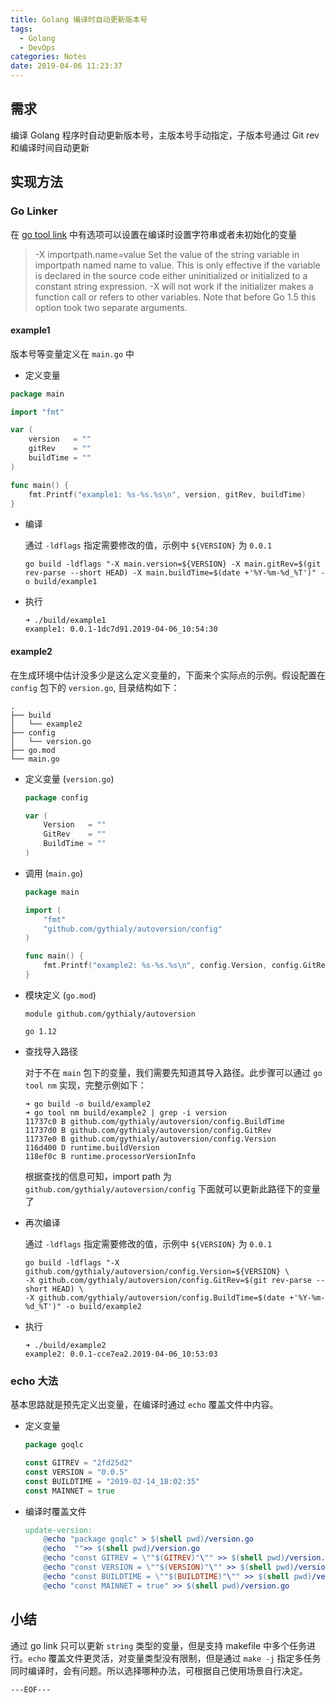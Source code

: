 ```yaml
---
title: Golang 编译时自动更新版本号
tags:
  - Golang
  - DevOps
categories: Notes
date: 2019-04-06 11:23:37
---
```


## 需求

编译 Golang 程序时自动更新版本号，主版本号手动指定，子版本号通过 Git rev 和编译时间自动更新

## 实现方法

### Go Linker

在 [go tool link](https://golang.org/cmd/link/) 中有选项可以设置在编译时设置字符串或者未初始化的变量

>-X importpath.name=value
	Set the value of the string variable in importpath named name to value.
	This is only effective if the variable is declared in the source code either uninitialized
	or initialized to a constant string expression. -X will not work if the initializer makes
	a function call or refers to other variables.
	Note that before Go 1.5 this option took two separate arguments.

#### example1

版本号等变量定义在 `main.go` 中

- 定义变量

``` go
package main

import "fmt"

var (
	version   = ""
	gitRev    = ""
	buildTime = ""
)

func main() {
	fmt.Printf("example1: %s-%s.%s\n", version, gitRev, buildTime)
}
```
- 编译

    通过 `-ldflags` 指定需要修改的值，示例中 `${VERSION}` 为 `0.0.1`

    ```shell
    go build -ldflags "-X main.version=${VERSION} -X main.gitRev=$(git rev-parse --short HEAD) -X main.buildTime=$(date +'%Y-%m-%d_%T')" -o build/example1
    ```

- 执行

    ```
    ➜ ./build/example1
    example1: 0.0.1-1dc7d91.2019-04-06_10:54:30
    ```

#### example2

在生成环境中估计没多少是这么定义变量的，下面来个实际点的示例。假设配置在 `config` 包下的 `version.go`, 目录结构如下：

```
.
├── build
│   └── example2
├── config
│   └── version.go
├── go.mod
└── main.go
```

- 定义变量 (`version.go`)
   
    ```go
    package config

    var (
        Version   = ""
        GitRev    = ""
        BuildTime = ""
    )
    ```

- 调用 (`main.go`)

    ``` go
    package main

    import (
        "fmt"
        "github.com/gythialy/autoversion/config"
    )

    func main() {
        fmt.Printf("example2: %s-%s.%s\n", config.Version, config.GitRev, config.BuildTime)
    }
    ```
- 模块定义 (`go.mod`)
   
    ```
    module github.com/gythialy/autoversion

    go 1.12
    ```

- 查找导入路径

    对于不在 `main` 包下的变量，我们需要先知道其导入路径。此步骤可以通过 `go tool nm` 实现，完整示例如下：

    ```shell
    ➜ go build -o build/example2
    ➜ go tool nm build/example2 | grep -i version
    11737c0 B github.com/gythialy/autoversion/config.BuildTime
    11737d0 B github.com/gythialy/autoversion/config.GitRev
    11737e0 B github.com/gythialy/autoversion/config.Version
    116d400 D runtime.buildVersion
    118ef0c B runtime.processorVersionInfo
    ```

    根据查找的信息可知，import path 为 `github.com/gythialy/autoversion/config` 下面就可以更新此路径下的变量了

- 再次编译

    通过 `-ldflags` 指定需要修改的值，示例中 `${VERSION}` 为 `0.0.1`

    ```shell
    go build -ldflags "-X github.com/gythialy/autoversion/config.Version=${VERSION} \
    -X github.com/gythialy/autoversion/config.GitRev=$(git rev-parse --short HEAD) \
    -X github.com/gythialy/autoversion/config.BuildTime=$(date +'%Y-%m-%d_%T')" -o build/example2
    ```

- 执行

    ```shell
    ➜ ./build/example2
    example2: 0.0.1-cce7ea2.2019-04-06_10:53:03
    ```

### echo 大法

基本思路就是预先定义出变量，在编译时通过 `echo` 覆盖文件中内容。

- 定义变量

    ```go
    package goqlc

    const GITREV = "2fd25d2"
    const VERSION = "0.0.5"
    const BUILDTIME = "2019-02-14_18:02:35"
    const MAINNET = true
    ```

- 编译时覆盖文件

    ```makefile
    update-version:
        @echo "package goqlc" > $(shell pwd)/version.go
        @echo  "">> $(shell pwd)/version.go
        @echo "const GITREV = \""$(GITREV)"\"" >> $(shell pwd)/version.go
        @echo "const VERSION = \""$(VERSION)"\"" >> $(shell pwd)/version.go
        @echo "const BUILDTIME = \""$(BUILDTIME)"\"" >> $(shell pwd)/version.go
        @echo "const MAINNET = true" >> $(shell pwd)/version.go
    ```

## 小结

通过 go link 只可以更新 `string` 类型的变量，但是支持 makefile 中多个任务进行。`echo` 覆盖文件更灵活，对变量类型没有限制，但是通过 `make -j` 指定多任务同时编译时，会有问题。所以选择哪种办法，可根据自己使用场景自行决定。

`---EOF---`
